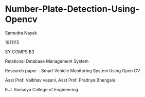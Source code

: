 # Number-Plate-Detection-Using-Opencv

Samudra Nayak

1911115

SY COMPS B3

Relational Database Management System

Research paper - Smart Vehicle Monitoring System Using Open CV

Asst Prof. Vaibhav vasani, Asst Prof. Pradnya Bhangale

K.J. Somaiya College of Engineering

